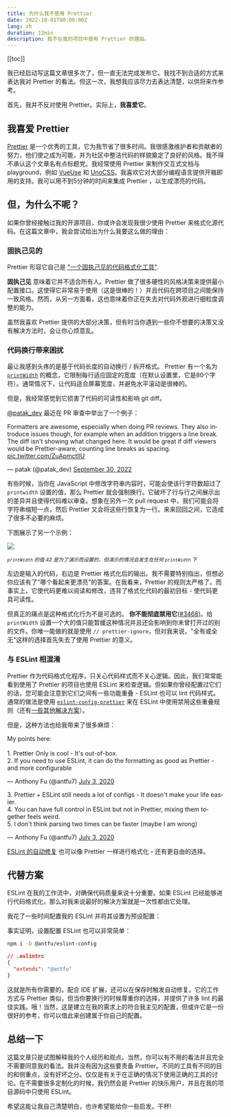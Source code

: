 ```yaml
---
title: 为什么我不使用 Prettier
date: 2022-10-01T00:00:00Z
lang: zh
duration: 12min
description: 我不在我的项目中使用 Prettier 的理由。
---
```


[[toc]]

我已经启动写这篇文章很多次了，但一直无法完成发布它。我找不到合适的方式来表达我对 Prettier 的看法。但这一次，我想我应该尽力去表达清楚，以供将来作参考。

首先，我并不反对使用 Prettier。实际上，**我喜爱它**。

## 我喜爱 Prettier

[Prettier](https://prettier.io/) 是一个优秀的工具，它为我节省了很多时间。我很感激维护者和贡献者的努力，他们使之成为可能，并为社区中整洁代码的样貌奠定了良好的风格。我不得不承认这个文章名有点标题党。我经常使用 Prettier 来制作交互式文档与 playground，例如 [VueUse](https://github.com/vueuse/vueuse/blob/c7dd1a48471d0a8b4f2b5a567baa12c24504eaee/scripts/utils.ts#L36-L46) 和 [UnoCSS](https://github.com/unocss/unocss/blob/7c332f235aff2045addb60c2668331a3ccfd1359/packages/inspector/client/composables/usePrettify.ts)。我喜欢它对大部分编程语言提供开箱即用的支持。我可以用不到5分钟的时间来集成 Prettier ，以生成漂亮的代码。

## 但，为什么不呢？

如果你曾经接触过我的开源项目，你或许会发现我很少使用 Prettier 来格式化源代码。在这篇文章中，我会尝试给出为什么我要这么做的理由：

### 固执己见的

Prettier 形容它自己是 ["一个固执己见的代码格式化工具"](https://github.com/prettier/prettier).

**固执己见** 意味着它并不适合所有人。Prettier 做了很多硬性的风格决策来提供最小配置接口。这使得它非常易于使用（这是很棒的！）并且代码在跨项目之间能保持一致风格。然而，从另一方面看，这也意味着你正在失去对代码外观进行细粒度调整的能力。

虽然我喜欢 Prettier 提供的大部分决策，但有时当你遇到一些你不想要的决策又没有解决方法时，会让你心烦意乱。

### 代码换行带来困扰

最让我感到头疼的是基于代码长度的自动换行 / 拆开格式。 Prettier 有一个名为 [`printWidth`](https://prettier.io/docs/en/options.html#print-width) 的概念，它限制每行适应固定的宽度（在默认设置里，它是80个字符）。通常情况下，让代码适合屏幕宽度，并避免水平滚动是很棒的。

但是，我经常感觉到它损害了代码的可读性和影响 git diff。

[@patak_dev](https://twitter.com/patak_dev) 最近在 PR 审查中举出了一个例子：

<Tweet>
<p lang="en" dir="ltr">Formatters are awesome, especially when doing PR reviews. They also introduce issues though, for example when an addition triggers a line break. The diff isn&#39;t showing what changed here. It would be great if diff viewers would be Prettier-aware, counting line breaks as spacing. <a href="https://t.co/ZuApmctllU">pic.twitter.com/ZuApmctllU</a></p>&mdash; patak (@patak_dev) <a href="https://twitter.com/patak_dev/status/1575784199767859200?ref_src=twsrc%5Etfw">September 30, 2022</a>
</Tweet>

有些时候，当你在 JavaScript 中修改字符串内容时，可能会使该行字符数超过了 `printwidth` 设置的值，那么 Prettier 就会强制换行。它破坏了行与行之间展示出的差异并且使得代码难以审查。想象在另外一次 pull request 中，我们可能会将字符串缩短一点，然后 Prettier 又会将这些行恢复为一行。来来回回之间，它造成了很多不必要的麻烦。


下图展示了另一个示例：

<a href="https://prettier.io/playground/#N4Igxg9gdgLgprEAuc0DOMAEBXNcBOamAvJgNoA6UmmwOe+AkgCZKYCMANPQVAIYBbOGwogAggBsAZgEs4mAMJ98QiTJh9RmAL6cqNOrgIs2AJm5H8-ISJABxGf0wAlCGgAWfKFt37aPJlZMAGYLBmthTFEAZXdsAHNMADk+ACNsHz1qf0sTTAAWMN5BSNFnPncBL0wAMXw+Bky-QwY8gFYiqxLbABU3d3kAGQBPbFSEJuyW4yCANk6I22iCeJkIZJkJCCllSYBdAG4qEE4QCAAHGDWoNGRQZXwIAHcABWUEW5Q+CSe+YdvTql6mAANZwGDREqDRxwZA7CR4QHAsEQ858MCOeLIGD4bBwU5wATjZjMODMQZeeLYPjxOA1CAqPgwK5QLFfbAwCAnEDuGACCQAdXc6jgaDRYDgyxu6hkADd1MNkOA0ACQI4GDAXvV4lU4d9ESAAFZoAAe0UxEjgAEVsBB4HqEfiQGjCAQlak0nAJNzzvhHDABTJmDB3Mh8uZnY88AL6uclb7RQRZbDTgBHW3wLUXT4gBoAWigcDJZO5+Dg6ZkZa1NN1SHhBrwAhk2NxTrQFutGdhdf1To0qUDwdDSAjOL4m0xCggAlrIFFbW5Rh6aU+9adsrxjCgpNg0TAfsuYm30Rgw0tDrw2m0QA" target="_blank">
<img src="/images/prettier-print-width.png" scale-110 block m="b--5!" />
</a>

<sup><em>`printWidth` 的值 42 是为了演示而设置的，但演示的情况会发生在任何 `printWidth` 下</em></sup>

左边是输入的代码，右边是 Prettier 格式化后的输出。我不需要特别指出，但想必你应该有了"哪个看起来更漂亮"的答案。在我看来，Prettier 的规则太严格了。而事实上，它使代码更难以阅读和修改，违背了格式化代码的最初目标 - 使代码更具可读性。

但真正的痛点是这种格式化行为不是可选的。 **你不能彻底禁用它**([#3468](https://github.com/prettier/prettier/issues/3468))。给 `printWidth` 设置一个大的值只能暂缓这种情况并且还会影响到你未曾打开过的别的文件。你唯一能做的就是使用 `// prettier-ignore`，但对我来说，"全有或全无"这样的选择首先失去了使用 Prettier 的意义。

### 与 ESLint 相混淆

Prettier 作为代码格式化程序，只关心代码样式而不关心逻辑。因此，我们常常能看到使用了 Prettier 的项目也使用 ESLint 来检查逻辑。但如果你曾经配置过它们的话，您可能会注意到它们之间有一些功能重叠 - ESLint 也可以 lint 代码样式。通常的做法是使用 [`eslint-config-prettier`](https://github.com/prettier/eslint-config-prettier) 来在 ESLint 中使用禁用这些重叠规则（还有[一些其他解决方案](https://prettier.io/docs/en/integrating-with-linters.html)）。

但是，这种方法也给我带来了很多麻烦：

<Tweet conversation="none">
<p lang="en" dir="ltr">My points here:<br><br>1. Prettier Only is cool - It&#39;s out-of-box.<br>2. If you need to use ESLint, it can do the formatting as good as Prettier - and more configurable</p>&mdash; Anthony Fu (@antfu7) <a href="https://twitter.com/antfu7/status/1279149211523538944?ref_src=twsrc%5Etfw">July 3, 2020</a>
</Tweet>

<Tweet conversation="none">
<p lang="en" dir="ltr">3. Prettier + ESLint still needs a lot of configs - It doesn&#39;t make your life easier.<br>4. You can have full control in ESLint but not in Prettier, mixing them together feels weird.<br>5. I don&#39;t think parsing two times can be faster (maybe I am wrong)</p>&mdash; Anthony Fu (@antfu7) <a href="https://twitter.com/antfu7/status/1279149212974776320?ref_src=twsrc%5Etfw">July 3, 2020</a>
</Tweet>

[ESLint 的自动修复](https://developer.ibm.com/articles/auto-fix-and-format-your-javascript-with-eslint/) 也可以像 Prettier 一样进行格式化 - 还有更自由的选择。

## 代替方案

ESLint 在我的工作流中，对确保代码质量来说十分重要。如果 ESLint 已经能够进行代码格式化，那么对我来说最好的解决方案就是一次性都由它处理。

我花了一些时间配置我的 ESLint 并将其设置为预设配置：

<GitHubLink repo="antfu/eslint-config" name="@antfu/eslint-config" />

事实证明，设置配置 ESLint 也可以非常简单：

```bash
npm i -D @antfu/eslint-config
```
```json
// .eslintrc
{
  "extends": "@antfu"
}
```

这就是所有你需要的。配合 IDE 扩展，还可以在保存时触发自动修复。它的工作方式与 Prettier 类似，但当你要换行的时候尊重你的选择，并提供了许多 lint 的最佳实践。哦！当然，这是建立在我的需求上的符合我主见的配置，但或许它是一份很好的参考，你可以借此来创建属于你自己的配置。

## 总结一下

这篇文章只是试图解释我的个人经历和观点。当然，你可以有不用的看法并且完全不需要同意我的看法。我并没有因为这些要责备 Prettier。不同的工具有不同的目的和侧重点，没有好坏之分。仅仅是有关于在正确的情况下使用正确的工具的讨论。在不需要很多定制化的时候，我仍然会是 Prettier 的快乐用户，并且在我的项目源码中只使用 ESLint。

希望这能让我自己清楚明白，也许希望能给你一些启发。干杯!
